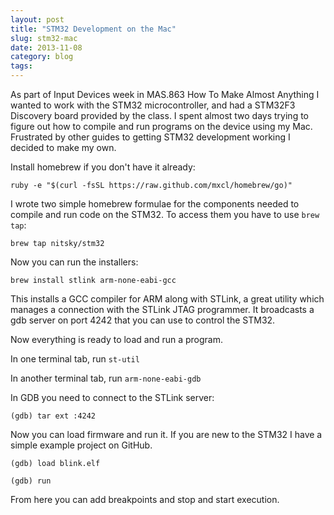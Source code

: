 ```yaml
---
layout: post
title: "STM32 Development on the Mac"
slug: stm32-mac
date: 2013-11-08
category: blog
tags:
---
```


As part of Input Devices week in MAS.863 How To Make Almost Anything I wanted to work with the STM32 microcontroller, and had a STM32F3 Discovery board provided by the class. I spent almost two days trying to figure out how to compile and run programs on the device using my Mac. Frustrated by other guides to getting STM32 development working I decided to make my own.

<!-- more -->

Install homebrew if you don't have it already:

`ruby -e "$(curl -fsSL https://raw.github.com/mxcl/homebrew/go)"`

I wrote two simple homebrew formulae for the components needed to compile and run code on the STM32.
To access them you have to use `brew tap`:

`brew tap nitsky/stm32`

Now you can run the installers:

`brew install stlink arm-none-eabi-gcc`

This installs a GCC compiler for ARM along with STLink, a great utility which manages a connection with the STLink JTAG programmer. It broadcasts a gdb server on port 4242 that you can use to control the STM32.

Now everything is ready to load and run a program.

In one terminal tab, run `st-util`

In another terminal tab, run `arm-none-eabi-gdb`

In GDB you need to connect to the STLink server:

`(gdb) tar ext :4242`

Now you can load firmware and run it. If you are new to the STM32 I have a simple example project on GitHub.

`(gdb) load blink.elf`

`(gdb) run`

From here you can add breakpoints and stop and start execution.
